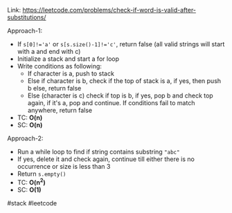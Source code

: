 Link: https://leetcode.com/problems/check-if-word-is-valid-after-substitutions/

Approach-1:
- If `s[0]!='a'` or `s[s.size()-1]!='c'`, return false (all valid strings will start with a and end with c)
- Initialize a stack and start a for loop
- Write conditions as following:
	- If character is a, push to stack
	- Else if character is b, check if the top of stack is a, if yes, then push b else, return false
	- Else (character is c) check if top is b, if yes, pop b and check top again, if it's a, pop and continue. If conditions fail to match anywhere, return false
- TC: **O(n)**
- SC: **O(n)**

Approach-2:
- Run a while loop to find if string contains substring `"abc"` 
- If yes, delete it and check again, continue till either there is no occurrence or size is less than 3
- Return `s.empty()`
- TC: **O(n<sup>2</sup>)**
- SC: **O(1)**

#stack #leetcode 
